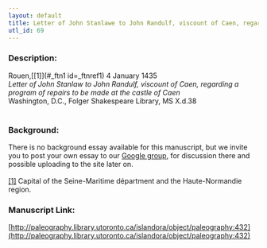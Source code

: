 ```yaml
---
layout: default
title: Letter of John Stanlawe to John Randulf, viscount of Caen, regarding a program of repairs to be made at the castle of Caen
utl_id: 69
---
```


### Description:

Rouen,<a id="_ftnref1 name=_ftnref1 title=">[[1]](#_ftn1 id=_ftnref1)</a> 4 January 1435<br>
_Letter of John Stanlaw to John Randulf, viscount of Caen, regarding a program of repairs to be made at the castle of Caen_<br>
Washington, D.C., Folger Shakespeare Library, MS X.d.38<br>
 <br>


### Background:

There is no background essay available for this manuscript, but we invite you to post your own essay to our [Google group](https://paleography.library.utoronto.ca/content/group-work), for discussion there and possible uploading to the site later on.<br><br>
<a id="_ftn1">[[1]](#_ftnref1)</a> Capital of the Seine-Maritime départment and the Haute-Normandie region. <br>


### Manuscript Link:

[http://paleography.library.utoronto.ca/islandora/object/paleography:432](http://paleography.library.utoronto.ca/islandora/object/paleography:432)